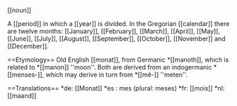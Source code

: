 [[noun]]

A [[period]] in which a [[year]] is divided. In the Gregorian [[calendar]] there are twelve months: [[January]], [[February]], [[March]], [[April]], [[May]], [[June]], [[July]], [[August]], [[September]], [[October]], [[November]] and [[December]].

==Etymology==
Old English [[monat]], from Germanic *[[manoth]], which is related to *[[manon]] ''moon''. Both are derived from an indogermanic *[[menses-]], which may derive in turn from *[[m&ecirc;-]] ''meten''.

==Translations==
*de: [[Monat]]
*es : mes (plural: meses)
*fr: [[mois]]
*nl: [[maand]]